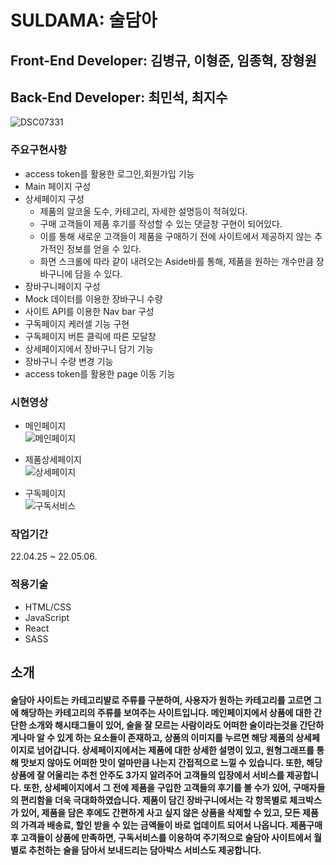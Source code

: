 # SULDAMA: 술담아

## Front-End Developer: 김병규, 이형준, 임종혁, 장형원
## Back-End Developer: 최민석, 최지수
![DSC07331](https://user-images.githubusercontent.com/102006782/167239825-cd424975-26d9-4879-9758-9c90bf1fe90d.JPG)


### 주요구현사항
 - access token를 활용한 로그인,회원가입 기능 
 - Main 페이지 구성
 - 상세페이지 구성
   - 제품의 알코올 도수, 카테고리, 자세한 설명등이 적혀있다.
   - 구매 고객들이 제품 후기를 작성할 수 있는 댓글창 구현이 되어있다.
   - 이를 통해 새로운 고객들이 제품을 구매하기 전에 사이트에서 제공하지 않는 추가적인 정보를 얻을 수 있다.
   - 화면 스크롤에 따라 같이 내려오는 Aside바를 통해, 제품을 원하는 개수만큼 장바구니에 담을 수 있다.
 - 장바구니페이지 구성
 - Mock 데이터를 이용한 장바구니 수량
 - 사이트 API를 이용한 Nav bar 구성
 - 구독페이지 케러셀 기능 구현 
 - 구독페이지 버튼 클릭에 따른 모달창 
 - 상세페이지에서 장바구니 담기 기능
 - 장바구니 수량 변경 기능
 - access token를 활용한 page 이동 기능

### 시현영상
- 메인페이지<br/>
![메인페이지](https://user-images.githubusercontent.com/92970761/167074660-bd8002da-9e96-41a4-8ffc-b189f46d6c8c.gif)

- 제품상세페이지<br/>
![상세페이지](https://user-images.githubusercontent.com/102006782/167239491-2bd7b3df-6eb8-424c-8f2c-00dff2a5c2d1.gif)

- 구독페이지<br/>
![구독서비스](https://user-images.githubusercontent.com/92970761/167074918-6288c0fd-d97e-4228-a894-60b030bed81c.gif)


### 작업기간
22.04.25 ~ 22.05.06.

### 적용기술
- HTML/CSS
- JavaScript
- React
- SASS


## 소개
#### 술담아 사이트는 카테고리뱔로 주류를 구분하여, 사용자가 원하는 카테고리를 고르면 그에 해당하는 카테고리의 주류를 보여주는 사이트입니다. 메인페이지에서 상품에 대한 간단한 소개와 해시태그들이 있어, 술을 잘 모르는 사람이라도 어떠한 술이라는것을 간단하게나마 알 수 있게 하는 요소들이 존재하고, 상품의 이미지를 누르면 해당 제품의 상세페이지로 넘어갑니다. 상세페이지에서는 제품에 대한 상세한 설명이 있고, 원형그래프를 통해 맛보지 않아도 어떠한 맛이 얼마만큼 나는지 간접적으로 느낄 수 있습니다. 또한, 해당 상품에 잘 어울리는 추천 안주도 3가지 알려주어 고객들의 입장에서 서비스를 제공합니다. 또한, 상세페이지에서 그 전에 제품을 구입한 고객들의 후기를 볼 수가 있어, 구매자들의 편리함을 더욱 극대화하였습니다. 제품이 담긴 장바구니에서는 각 항목별로 체크박스가 있어, 제품을 담은 후에도 간편하게 사고 싶지 않은 상품을 삭제할 수 있고, 모든 제품의 가격과 배송료, 할인 받을 수 있는 금액들이 바로 업데이트 되어서 나옵니다. 제품구매후 고객들이 상품에 만족하면, 구독서비스를 이용하여 주기적으로 술담아 사이트에서 월별로 추천하는 술을 담아서 보내드리는 담아박스 서비스도 제공합니다.
